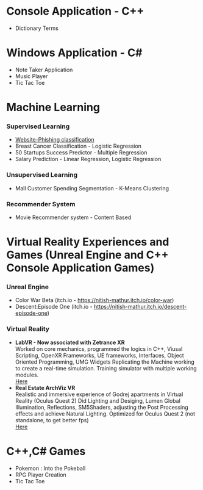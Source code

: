 # Console Application - C++
- Dictionary Terms

# Windows Application - C#
- Note Taker Application
- Music Player
- Tic Tac Toe
# Machine Learning
### Supervised Learning
- [Website-Phishing classification](https://github.com/mathur-nitish/Website-Phishing-Classification/tree/main)<br>
- Breast Cancer Classification - Logistic Regression<br>
- 50 Startups Success Predictor - Multiple Regression<br>
- Salary Prediction - Linear Regression, Logistic Regression<br>
### Unsupervised Learning
- Mall Customer Spending Segmentation - K-Means Clustering
### Recommender System
- Movie Recommender system - Content Based
# Virtual Reality Experiences and Games (Unreal Engine and C++ Console Application Games)

### Unreal Engine

- Color War Beta (itch.io - https://nitish-mathur.itch.io/color-war)
- Descent:Episode One (itch.io - https://nitish-mathur.itch.io/descent-episode-one)

### Virtual Reality
* **LabVR -  Now associated with Zetrance XR** <br>
Worked on core mechanics, programmed the logics in C++, Viusal Scripting, OpenXR Frameworks, UE frameworks, Interfaces, Object Oriented Programming, UMG Widgets
Replicating the Machine working to create a real-time simulation. Training simulator with multiple working modules. <br>
[Here](https://www.linkedin.com/posts/mathur-nitish_ev-batterytech-innovation-activity-7136608419909648385-4_44?utm_source=share&utm_medium=member_desktop)
* **Real Estate ArchViz VR** <br>
Realistic and immersive experience of Godrej apartments in Virtual Reality (Oculus Quest 2)
Did Lighting and Desiging, Lumen Global Illumination, Reflections, SM5Shaders, adjusting the Post Processing effects and achieve Natural Lighting.
Optimized for Oculus Quest 2 (not standalone, to get better fps) <br>
[Here](https://www.linkedin.com/posts/mathur-nitish_godrejproperties-unrealengine5-virtualrealityexperience-activity-7100340100076630017-vmlo?utm_source=share&utm_medium=member_desktop)

# C++,C# Games
- Pokemon : Into the Pokeball
- RPG Player Creation
- Tic Tac Toe

